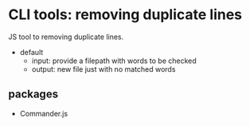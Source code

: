 # CLI tools: removing duplicate lines

JS tool to removing duplicate lines.

* default 
    * input: provide a filepath with words to be checked
    * output: new file just with no matched words

## packages

* Commander.js
